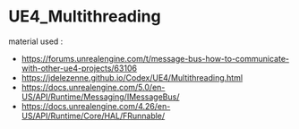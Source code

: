 # UE4_Multithreading

material used :

- https://forums.unrealengine.com/t/message-bus-how-to-communicate-with-other-ue4-projects/63106
- https://jdelezenne.github.io/Codex/UE4/Multithreading.html
- https://docs.unrealengine.com/5.0/en-US/API/Runtime/Messaging/IMessageBus/
- https://docs.unrealengine.com/4.26/en-US/API/Runtime/Core/HAL/FRunnable/


